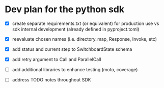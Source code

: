 # Dev plan for the python sdk

 - [x] create separate requirements.txt (or equivalent) for production use vs sdk internal development (already defined in pyproject.toml)

 - [x] reevaluate chosen names (i.e. directory_map, Response, Invoke, etc)

 - [x] add status and current step to SwitchboardState schema

 - [x] add retry argument to Call and ParallelCall

 - [ ] add additional libraries to enhance testing (moto, coverage)

 - [ ] address TODO notes throughout SDK
